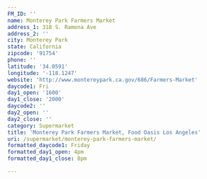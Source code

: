 ```yaml
---
FM_ID: ''
name: Monterey Park Farmers Market
address_1: 318 S. Ramona Ave
address_2: ''
city: Monterey Park
state: California
zipcode: '91754'
phone: ''
latitude: '34.0591'
longitude: '-118.1247'
website: 'http://www.montereypark.ca.gov/686/Farmers-Market'
daycode1: Fri
day1_open: '1600'
day1_close: '2000'
daycode2: ''
day2_open: ''
day2_close: ''
category: Supermarket
title: 'Monterey Park Farmers Market, Food Oasis Los Angeles'
uri: /supermarket/monterey-park-farmers-market/
formatted_daycode1: Friday
formatted_day1_open: 4pm
formatted_day1_close: 8pm

---
```

